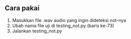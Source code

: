 ## Cara pakai

1. Masukkan file .wav audio yang ingin dideteksi not-nya
2. Ubah nama file uji di testing_not.py (baris ke-73)
3. Jalankan testing_not.py